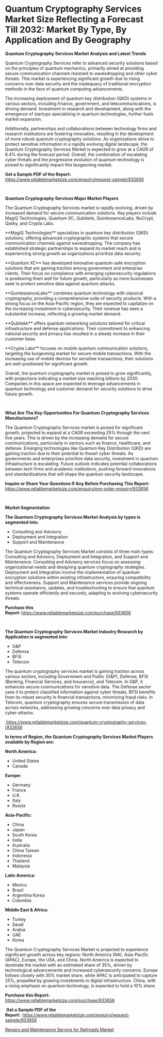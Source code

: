 <p><h1>Quantum Cryptography Services Market Size Reflecting a Forecast Till 2032: Market By Type, By Application and By Geography</h1></p><p><strong>Quantum Cryptography Services Market Analysis and Latest Trends</strong></p>
<p><p>Quantum Cryptography Services refer to advanced security solutions based on the principles of quantum mechanics, primarily aimed at providing secure communication channels resistant to eavesdropping and other cyber threats. This market is experiencing significant growth due to rising concerns over data security and the inadequacy of traditional encryption methods in the face of quantum computing advancements. </p><p>The increasing deployment of quantum key distribution (QKD) systems in various sectors, including finance, government, and telecommunications, is driving demand. Investment in research and development, along with the emergence of startups specializing in quantum technologies, further fuels market expansion. </p><p>Additionally, partnerships and collaborations between technology firms and research institutions are fostering innovation, resulting in the development of more robust quantum cryptography solutions. As organizations strive to protect sensitive information in a rapidly evolving digital landscape, the Quantum Cryptography Services Market is expected to grow at a CAGR of 6.4% during the forecast period. Overall, the combination of escalating cyber threats and the progressive evolution of quantum technology is poised to significantly impact this burgeoning market.</p></p>
<p><strong>Get a Sample PDF of the Report:&nbsp;</strong> <a href="https://www.reliablemarketsize.com/enquiry/request-sample/933656?utm_campaign=1743&utm_medium=2&utm_source=Github&utm_content=ia&utm_term=07032025&utm_id=quantum-cryptography-services">https://www.reliablemarketsize.com/enquiry/request-sample/933656</a></p>
<p>&nbsp;</p>
<p><strong>Quantum Cryptography Services Major Market Players</strong></p>
<p><p>The Quantum Cryptography Services market is rapidly evolving, driven by increased demand for secure communication solutions. Key players include MagiQ Technologies, Quantum XC, Qubitekk, QuintessenceLabs, NuCrypt, Qasky, and Crypta Labs.</p><p>**MagiQ Technologies** specializes in quantum key distribution (QKD) solutions, offering advanced cryptographic systems that secure communication channels against eavesdropping. The company has established strategic partnerships to expand its market reach and is experiencing strong growth as organizations prioritize data security. </p><p>**Quantum XC** has developed innovative quantum-safe encryption solutions that are gaining traction among government and enterprise clients. Their focus on compliance with emerging cybersecurity regulations is positioning them well for future growth, particularly as more businesses seek to protect sensitive data against quantum attacks.</p><p>**QuintessenceLabs** combines quantum technology with classical cryptography, providing a comprehensive suite of security products. With a strong focus on the Asia-Pacific region, they are expected to capitalize on the increasing investment in cybersecurity. Their revenue has seen a substantial increase, reflecting a growing market demand.</p><p>**Qubitekk** offers quantum networking solutions tailored for critical infrastructure and defense applications. Their commitment to enhancing national security and privacy has resulted in a steady increase in their customer base. </p><p>**Crypta Labs** focuses on mobile quantum communication solutions, targeting the burgeoning market for secure mobile transactions. With the increasing use of mobile devices for sensitive transactions, their solutions are well-positioned for significant growth.</p><p>Overall, the quantum cryptography market is poised to grow significantly, with projections indicating a market size reaching billions by 2030. Companies in this space are expected to leverage advancements in quantum technology and customer demand for security solutions to drive future growth.</p></p>
<p>&nbsp;</p>
<p><strong>What Are The Key Opportunities For Quantum Cryptography Services Manufacturers?</strong></p>
<p><p>The Quantum Cryptography Services market is poised for significant growth, projected to expand at a CAGR exceeding 25% through the next five years. This is driven by the increasing demand for secure communications, particularly in sectors such as finance, healthcare, and defense. Emerging technologies like Quantum Key Distribution (QKD) are gaining traction due to their potential to thwart cyber threats. As governments and enterprises prioritize data security, investment in quantum infrastructure is escalating. Future outlook indicates potential collaborations between tech firms and academic institutions, pushing forward innovations and standardizations that will shape the quantum security landscape.</p></p>
<p><strong>Inquire or Share Your Questions If Any Before Purchasing This Report:</strong> <a href="https://www.reliablemarketsize.com/enquiry/pre-order-enquiry/933656?utm_campaign=1743&utm_medium=2&utm_source=Github&utm_content=ia&utm_term=07032025&utm_id=quantum-cryptography-services">https://www.reliablemarketsize.com/enquiry/pre-order-enquiry/933656</a></p>
<p>&nbsp;</p>
<p><strong>Market Segmentation</strong></p>
<p><strong>The Quantum Cryptography Services Market Analysis by types is segmented into:</strong></p>
<p><ul><li>Consulting and Advisory</li><li>Deployment and Integration</li><li>Support and Maintenance</li></ul></p>
<p><p>The Quantum Cryptography Services Market consists of three main types: Consulting and Advisory, Deployment and Integration, and Support and Maintenance. Consulting and Advisory services focus on assessing organizational needs and designing quantum cryptography strategies. Deployment and Integration involve the implementation of quantum encryption solutions within existing infrastructure, ensuring compatibility and effectiveness. Support and Maintenance services provide ongoing technical assistance, updates, and troubleshooting to ensure that quantum systems operate efficiently and securely, adapting to evolving cybersecurity threats.</p></p>
<p><strong>Purchase this Report:&nbsp;</strong><a href="https://www.reliablemarketsize.com/purchase/933656?utm_campaign=1743&utm_medium=2&utm_source=Github&utm_content=ia&utm_term=07032025&utm_id=quantum-cryptography-services">https://www.reliablemarketsize.com/purchase/933656</a></p>
<p>&nbsp;</p>
<p><strong>The Quantum Cryptography Services Market Industry Research by Application is segmented into:</strong></p>
<p><ul><li>G&P</li><li>Defense</li><li>BFSI</li><li>Telecom</li></ul></p>
<p><p>The quantum cryptography services market is gaining traction across various sectors, including Government and Public (G&P), Defense, BFSI (Banking, Financial Services, and Insurance), and Telecom. In G&P, it enhances secure communications for sensitive data. The Defense sector uses it to protect classified information against cyber threats. BFSI benefits from its robust security in financial transactions, minimizing fraud risks. In Telecom, quantum cryptography ensures secure transmission of data across networks, addressing growing concerns over data privacy and cyber-attacks.</p></p>
<p><a href="https://www.reliablemarketsize.com/quantum-cryptography-services-r933656?utm_campaign=1743&utm_medium=2&utm_source=Github&utm_content=ia&utm_term=07032025&utm_id=quantum-cryptography-services">&nbsp;https://www.reliablemarketsize.com/quantum-cryptography-services-r933656</a></p>
<p><strong>In terms of Region, the Quantum Cryptography Services Market Players available by Region are:</strong></p>
<p>
    <p> <strong> North America: </strong>
        <ul>
            <li>United States</li>
            <li>Canada</li>
        </ul>
        </p> 
    <p> <strong> Europe: </strong>
        <ul>
            <li>Germany</li>
            <li>France</li>
            <li>U.K.</li>
            <li>Italy</li>
            <li>Russia</li>
        </ul>
        </p> 
    <p> <strong> Asia-Pacific: </strong>
        <ul>
            <li>China</li>
            <li>Japan</li>
            <li>South Korea</li>
            <li>India</li>
            <li>Australia</li>
            <li>China Taiwan</li>
            <li>Indonesia</li>
            <li>Thailand</li>
            <li>Malaysia</li>
        </ul>
        </p> 
    <p> <strong> Latin America: </strong>
        <ul>
            <li>Mexico</li>
            <li>Brazil</li>
            <li>Argentina Korea</li>
            <li>Colombia</li>
        </ul>
        </p> 
    <p> <strong> Middle East & Africa: </strong>
        <ul>
            <li>Turkey</li>
            <li>Saudi</li>
            <li>Arabia</li>
            <li>UAE</li>
            <li>Korea</li>
        </ul>
    </p>
    </p>
<p><p>The Quantum Cryptography Services Market is projected to experience significant growth across key regions: North America (NA), Asia-Pacific (APAC), Europe, the USA, and China. North America is expected to dominate the market with an estimated share of 35%, driven by technological advancements and increased cybersecurity concerns. Europe follows closely with 30% market share, while APAC is anticipated to capture 25%, propelled by growing investments in digital infrastructure. China, with a rising emphasis on quantum technology, is expected to hold a 10% share.</p></p>
<p><strong>Purchase this Report: </strong><a href="https://www.reliablemarketsize.com/purchase/933656?utm_campaign=1743&utm_medium=2&utm_source=Github&utm_content=ia&utm_term=07032025&utm_id=quantum-cryptography-services">https://www.reliablemarketsize.com/purchase/933656</a></p>
<p>&nbsp;<strong>Get a Sample PDF of the Report:&nbsp;&nbsp;</strong><a href="https://www.reliablemarketsize.com/enquiry/request-sample/933656?utm_campaign=1743&utm_medium=2&utm_source=Github&utm_content=ia&utm_term=07032025&utm_id=quantum-cryptography-services">https://www.reliablemarketsize.com/enquiry/request-sample/933656</a></p>
<p><strong></strong></p>
<p><p><a href="https://github.com/ryanbell8967/Market-Research-Report-List-1/blob/main/repairs-and-maintenance-service-for-railroads-market.md?utm_campaign=1743&utm_medium=2&utm_source=Github&utm_content=ia&utm_term=07032025&utm_id=quantum-cryptography-services">Repairs and Maintenance Service for Railroads Market</a></p></p>